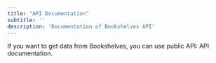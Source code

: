 ```yaml
---
title: "API Documentation"
subtitle: ''
description: 'Documentation of Bookshelves API'
---
```


If you want to get data from Bookshelves, you can use public API: <api-link endpoint="/documentation">API documentation</api-link>.
